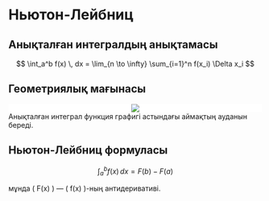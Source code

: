 # Ньютон-Лейбниц
## Анықталған интегралдың анықтамасы

$$
\int_a^b f(x) \, dx = \lim_{n \to \infty} \sum_{i=1}^n f(x_i) \Delta x_i
$$

## Геометриялық мағынасы

<div style="text-align: center;background-color: white;">
<img src="https://i.upmath.me/svg/%5Cbegin%7Btikzpicture%7D%0A%20%20%20%20%25%20%E5%9D%90%E6%A0%87%E7%B3%BB%0A%20%20%20%20%5Cdraw%5B-%3E%5D%20(-3%2C0)%20--%20(3%2C0)%20node%5Bright%5D%20%7B%24x%24%7D%3B%0A%20%20%20%20%5Cdraw%5B-%3E%5D%20(0%2C-1)%20--%20(0%2C3)%20node%5Babove%5D%20%7B%24y%24%7D%3B%0A%0A%20%20%20%20%25%20%E7%BB%98%E5%88%B6%E5%87%BD%E6%95%B0%20f(x)%0A%20%20%20%20%5Cdraw%5Bdomain%3D-2%3A2%2Csmooth%2Cvariable%3D%5Cx%2Cblue%5D%20plot%20(%7B%5Cx%7D%2C%7B%5Cx*%5Cx%7D)%3B%20%25%20%E4%BE%8B%EF%BC%9Af(x)%20%3D%20x%5E2%0A%0A%20%20%20%20%25%20%E5%8C%BA%E9%97%B4%E6%A0%87%E8%AE%B0%20a%20%E5%92%8C%20b%0A%20%20%20%20%5Cdraw%5Bblack%5D%20(1%2C0)%20node%5Bbelow%5D%20%7B%24a%24%7D%20--%20(1%2C0.1)%3B%0A%20%20%20%20%5Cdraw%5Bblack%5D%20(2%2C0)%20node%5Bbelow%5D%20%7B%24b%24%7D%20--%20(2%2C0.1)%3B%0A%0A%20%20%20%20%25%20%E9%98%B4%E5%BD%B1%E5%8C%BA%E5%9F%9F%0A%20%20%20%20%5Cfill%5Bblue!20%5D%20(1%2C0)%20--%20(1%2C1)%20--%20(2%2C4)%20--%20(2%2C0)%20--%20cycle%3B%0A%0A%20%20%20%20%25%20%E9%9D%A2%E7%A7%AF%E6%A0%87%E8%AE%B0%0A%20%20%20%20%5Cnode%20at%20(1.5%2C2)%20%7B%24%5Cint_a%5Eb%20f(x)%20%5C%2Cdx%24%7D%3B%0A%0A%20%20%20%20%25%20%E5%85%AC%E5%BC%8F%E5%B1%95%E7%A4%BA%0A%20%20%20%20%5Cnode%20at%20(1.5%2C-1)%20%7B%24F(b)%20-%20F(a)%24%7D%3B%0A%5Cend%7Btikzpicture%7D" />
</div>
Анықталған интеграл функция графигі астындағы аймақтың ауданын береді.

## Ньютон-Лейбниц формуласы

$$
\int_a^b f(x) \, dx = F(b) - F(a)
$$

мұнда \( F(x) \) — \( f(x) \)-ның антидеривативі.
